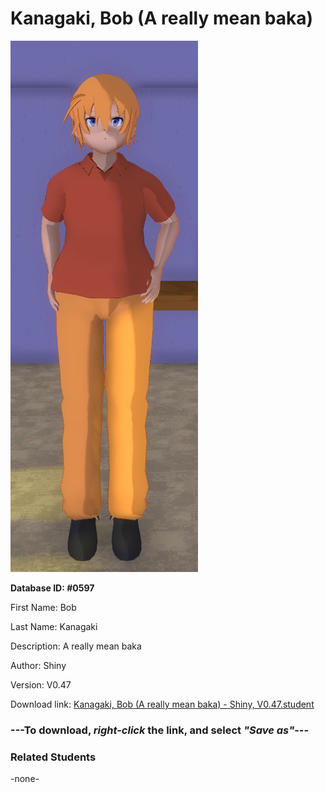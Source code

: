 # Kanagaki, Bob (A really mean baka)

<img src="../../Files/Images/Kanagaki, Bob (A really mean baka).png" title="Kanagaki, Bob (A really mean baka) - Shiny, V0.47">

**Database ID: #0597**

First Name: Bob

Last Name: Kanagaki

Description: A really mean baka

Author: Shiny

Version: V0.47

Download link: <a href="https://raw.githubusercontent.com/Arbiter1223/Daigaku-Gurashi-Custom-Students/master/Files/Student%20Files/Kanagaki%2C%20Bob%20(A%20really%20mean%20baka)%20-%20Shiny%2C%20V0.47.student">Kanagaki, Bob (A really mean baka) - Shiny, V0.47.student</a>

### ---**To download, _right-click_ the link, and select _"Save as"_**---

### Related Students

-none-
